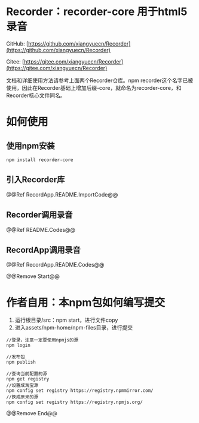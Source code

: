 # Recorder：recorder-core 用于html5录音

GitHub: [https://github.com/xiangyuecn/Recorder](https://github.com/xiangyuecn/Recorder)

Gitee: [https://gitee.com/xiangyuecn/Recorder](https://gitee.com/xiangyuecn/Recorder)

文档和详细使用方法请参考上面两个Recorder仓库。npm recorder这个名字已被使用，因此在Recorder基础上增加后缀-core，就命名为recorder-core，和Recorder核心文件同名。


# 如何使用

## 使用npm安装
```
npm install recorder-core
```

## 引入Recorder库
@@Ref RecordApp.README.ImportCode@@

## Recorder调用录音
@@Ref README.Codes@@

## RecordApp调用录音
@@Ref RecordApp.README.Codes@@




@@Remove Start@@
# 作者自用：本npm包如何编写提交

1. 运行根目录/src：npm start，进行文件copy
2. 进入assets/npm-home/npm-files目录，进行提交

```
//登录，注意一定要使用npmjs的源
npm login

//发布包
npm publish

//查询当前配置的源
npm get registry
//设置成淘宝源
npm config set registry https://registry.npmmirror.com/
//换成原来的源
npm config set registry https://registry.npmjs.org/
```
@@Remove End@@